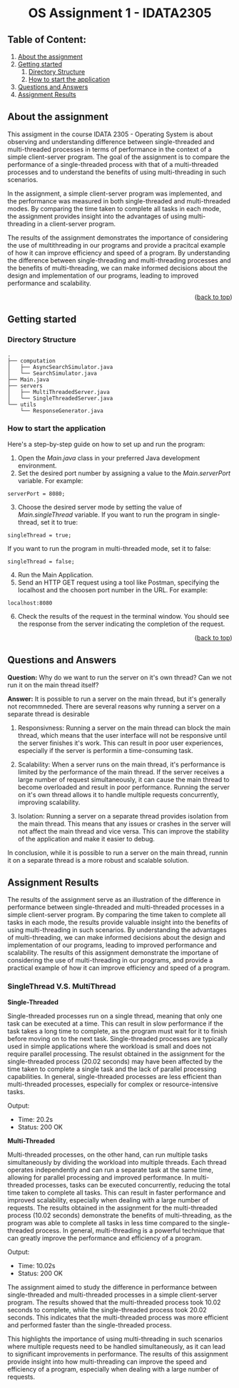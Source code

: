 # <div align="center"> OS Assignment 1 - IDATA2305</div>

## Table of Content:
1. [About the assignment](#about-the-assignment)
2. [Getting started](#getting-started)
    1. [Directory Structure](#directory-structure)
    2. [How to start the application](#how-to-start-the-application)
3. [Questions and Answers](#questions-and-answers)
4. [Assignment Results](#assignment-results)

## About the assignment

This assigment in the course IDATA 2305 - Operating System is about observing and understanding difference between single-threaded and multi-threaded processes in terms of performance in the context of a simple client-server program. The goal of the assignment is to compare the performance of a single-threaded process with that of a multi-threaded processes and to understand the benefits of using multi-threading in such scenarios.

In the assignment, a simple client-server program was implemented, and the performance was measured in both single-threaded and multi-threaded modes. By comparing the time taken to complete all tasks in each mode, the assignment provides insight into the advantages of using multi-threading in a client-server program.

The results of the assignment demonstrates the importance of considering the use of multithreading in our programs and provide a pracitcal example of how it can improve efficiency and speed of a program. By understanding the difference between single-threading and multi-threading processes and the benefits of multi-threading, we can make informed decisions about the design and implementation of our programs, leading to improved performance and scalability.

<p align="right">(<a href="#readme-top">back to top</a>)</p>

## Getting started

### Directory Structure

```
.
├── computation
│   ├── AsyncSearchSimulator.java
│   └── SearchSimulator.java
├── Main.java
├── servers
│   ├── MultiThreadedServer.java
│   └── SingleThreadedServer.java
└── utils
    └── ResponseGenerator.java
```

### How to start the application

Here's a step-by-step guide on how to set up and run the program:

1. Open the *Main.java* class in your preferred Java development environment.
2. Set the desired port number by assigning a value to the *Main.serverPort* variable. For example:

```
serverPort = 8080;
```

3. Choose the desired server mode by setting the value of *Main.singleThread* variable. If you want to run the program in single-thread, set it to true:

```
singleThread = true;
```

If you want to run the program in multi-threaded mode, set it to false:

```
singleThread = false;
```

4. Run the Main Application.
5. Send an HTTP GET request using a tool like Postman, specifying the localhost and the choosen port number in the URL. For example:

```
localhost:8080
```

6. Check the results of the request in the terminal window. You should see the response from the server indicating the completion of the request.


<p align="right">(<a href="#readme-top">back to top</a>)</p>

## Questions and Answers

**Question:** Why do we want to run the server on it's own thread? Can we not run it on the main thread itself?

**Answer:** It is possible to run a server on the main thread, but it's generally not recommneded. There are several reasons why running a server on a separate thread is desirable

1. Responsivness: Running a server on the main thread can block the main thread, which means that the user interface will not be responsive until the server finishes it's work. This can result in poor user experiences, especially if the server is performin a time-consuming task.

2. Scalability: When a server runs on the main thread, it's performance is limited by the performance of the main thread. If the server receives a large number of request simultaneously, it can cause the main thread to become overloaded and result in poor performance. Running the server on it's own thread allows it to handle multiple requests concurrently, improving scalability.

3. Isolation: Running a server on a separate thread provides isolation from the main thread. This means that any issues or crashes in the server will not affect the main thread and vice versa. This can improve the stability of the application and make it easier to debug.

In conclusion, while it is possible to run a server on the main thread, runnin it on a separate thread is a more robust and scalable solution.

## Assignment Results

The results of the assignment serve as an illustration of the difference in performance between single-threaded and multi-threaded processes in a simple client-server program. By comparing the time taken to complete all tasks in each mode, the results provide valuable insight into the benefits of using multi-threading in such scenarios. By understanding the advantages of multi-threading, we can make informed decisions about the design and implementation of our programs, leading to improved performance and scalability. The results of this assignment demonstrate the importane of considering the use of multi-threading in our programs, and provide a practical example of how it can improve efficiency and speed of a program.

### SingleThread V.S. MultiThread

**Single-Threaded**

Single-threaded processes run on a single thread, meaning that only one task can be executed at a time. This can result in slow performance if the task takes a long time to complete, as the program must wait for it to finish before moving on to the next task. Single-threaded processes are typically used in simple applications where the workload is small and does not require parallel processing. The resulst obtained in the assignment for the single-threaded process (20.02 seconds) may have been affected by the time taken to complete a single task and the lack of parallel processing capabilities. In general, single-threaded processes are less efficient than multi-threaded processes, especially for complex or resource-intensive tasks.

Output:
* Time: 20.2s
* Status: 200 OK

**Multi-Threaded**

Multi-threaded processes, on the other hand, can run multiple tasks simultaneously by dividing the workload into multiple threads. Each thread operates independently and can run a separate task at the same time, allowing for parallel processing and improved performance. In multi-threaded processes, tasks can be executed concurrently, reducing the total time taken to complete all tasks. This can result in faster performance and improved scalability, especially when dealing with a large number of requests. The results obtained in the assignment for the multi-threaded process (10.02 seconds) demonstrate the benefits of multi-threading, as the program was able to complete all tasks in less time compared to the single-threaded process. In general, multi-threading is a powerful technique that can greatly improve the performance and efficiency of a program.

Output:
* Time: 10.02s
* Status: 200 OK

The assignment aimed to study the difference in performance between single-threaded and multi-threaded processes in a simple client-server program. The results showed that the multi-threaded process took 10.02 seconds to complete, while the single-threaded process took 20.02 seconds. This indicates that the multi-threaded process was more efficient and performed faster than the single-threaded process.

This highlights the importance of using multi-threading in such scenarios where multiple requests need to be handled simultaneously, as it can lead to significant improvements in performance. The results of this assignment provide insight into how multi-threading can improve the speed and efficiency of a program, especially when dealing with a large number of requests.
